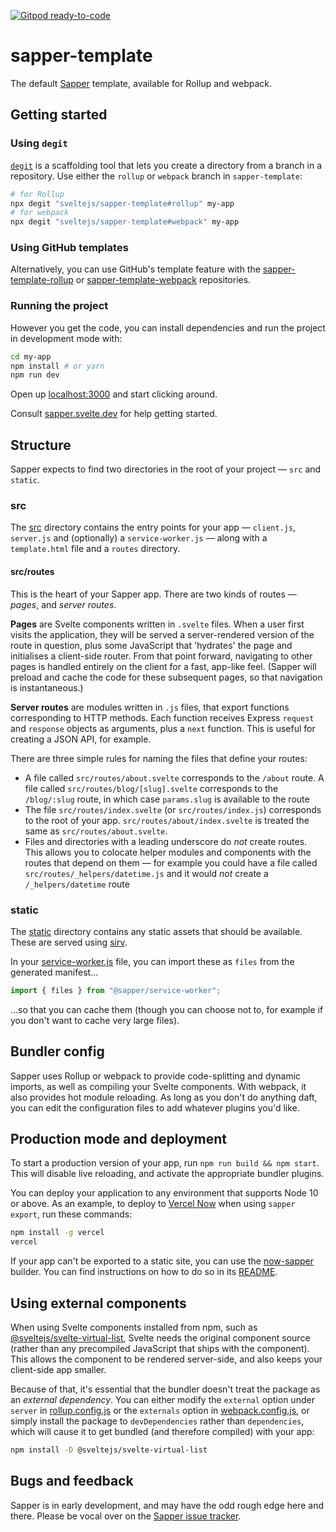 [![Gitpod ready-to-code](https://img.shields.io/badge/Gitpod-ready--to--code-blue?logo=gitpod)](https://gitpod.io/#https://github.com/rdricco/undrawinmotion)

# sapper-template

The default [Sapper](https://github.com/sveltejs/sapper) template, available for
Rollup and webpack.

## Getting started

### Using `degit`

[`degit`](https://github.com/Rich-Harris/degit) is a scaffolding tool that lets
you create a directory from a branch in a repository. Use either the `rollup` or
`webpack` branch in `sapper-template`:

```bash
# for Rollup
npx degit "sveltejs/sapper-template#rollup" my-app
# for webpack
npx degit "sveltejs/sapper-template#webpack" my-app
```

### Using GitHub templates

Alternatively, you can use GitHub's template feature with the
[sapper-template-rollup](https://github.com/sveltejs/sapper-template-rollup) or
[sapper-template-webpack](https://github.com/sveltejs/sapper-template-webpack)
repositories.

### Running the project

However you get the code, you can install dependencies and run the project in
development mode with:

```bash
cd my-app
npm install # or yarn
npm run dev
```

Open up [localhost:3000](http://localhost:3000) and start clicking around.

Consult [sapper.svelte.dev](https://sapper.svelte.dev) for help getting started.

## Structure

Sapper expects to find two directories in the root of your project — `src` and
`static`.

### src

The [src](src) directory contains the entry points for your app — `client.js`,
`server.js` and (optionally) a `service-worker.js` — along with a
`template.html` file and a `routes` directory.

#### src/routes

This is the heart of your Sapper app. There are two kinds of routes — _pages_,
and _server routes_.

**Pages** are Svelte components written in `.svelte` files. When a user first
visits the application, they will be served a server-rendered version of the
route in question, plus some JavaScript that 'hydrates' the page and initialises
a client-side router. From that point forward, navigating to other pages is
handled entirely on the client for a fast, app-like feel. (Sapper will preload
and cache the code for these subsequent pages, so that navigation is
instantaneous.)

**Server routes** are modules written in `.js` files, that export functions
corresponding to HTTP methods. Each function receives Express `request` and
`response` objects as arguments, plus a `next` function. This is useful for
creating a JSON API, for example.

There are three simple rules for naming the files that define your routes:

- A file called `src/routes/about.svelte` corresponds to the `/about` route. A
  file called `src/routes/blog/[slug].svelte` corresponds to the `/blog/:slug`
  route, in which case `params.slug` is available to the route
- The file `src/routes/index.svelte` (or `src/routes/index.js`) corresponds to
  the root of your app. `src/routes/about/index.svelte` is treated the same as
  `src/routes/about.svelte`.
- Files and directories with a leading underscore do _not_ create routes. This
  allows you to colocate helper modules and components with the routes that
  depend on them — for example you could have a file called
  `src/routes/_helpers/datetime.js` and it would _not_ create a
  `/_helpers/datetime` route

### static

The [static](static) directory contains any static assets that should be
available. These are served using [sirv](https://github.com/lukeed/sirv).

In your [service-worker.js](src/service-worker.js) file, you can import these as
`files` from the generated manifest...

```js
import { files } from "@sapper/service-worker";
```

...so that you can cache them (though you can choose not to, for example if you
don't want to cache very large files).

## Bundler config

Sapper uses Rollup or webpack to provide code-splitting and dynamic imports, as
well as compiling your Svelte components. With webpack, it also provides hot
module reloading. As long as you don't do anything daft, you can edit the
configuration files to add whatever plugins you'd like.

## Production mode and deployment

To start a production version of your app, run `npm run build && npm start`.
This will disable live reloading, and activate the appropriate bundler plugins.

You can deploy your application to any environment that supports Node 10 or
above. As an example, to deploy to [Vercel Now](https://vercel.com) when using
`sapper export`, run these commands:

```bash
npm install -g vercel
vercel
```

If your app can't be exported to a static site, you can use the
[now-sapper](https://github.com/thgh/now-sapper) builder. You can find
instructions on how to do so in its
[README](https://github.com/thgh/now-sapper#basic-usage).

## Using external components

When using Svelte components installed from npm, such as
[@sveltejs/svelte-virtual-list](https://github.com/sveltejs/svelte-virtual-list),
Svelte needs the original component source (rather than any precompiled
JavaScript that ships with the component). This allows the component to be
rendered server-side, and also keeps your client-side app smaller.

Because of that, it's essential that the bundler doesn't treat the package as an
_external dependency_. You can either modify the `external` option under
`server` in [rollup.config.js](rollup.config.js) or the `externals` option in
[webpack.config.js](webpack.config.js), or simply install the package to
`devDependencies` rather than `dependencies`, which will cause it to get bundled
(and therefore compiled) with your app:

```bash
npm install -D @sveltejs/svelte-virtual-list
```

## Bugs and feedback

Sapper is in early development, and may have the odd rough edge here and there.
Please be vocal over on the
[Sapper issue tracker](https://github.com/sveltejs/sapper/issues).

